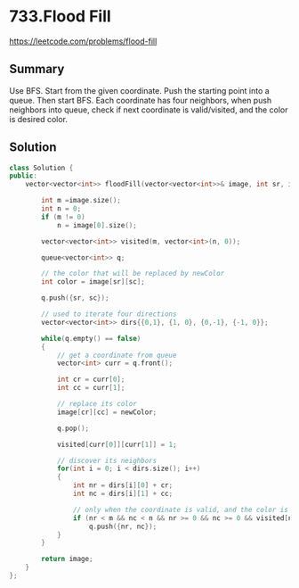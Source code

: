 # 733.Flood Fill

<https://leetcode.com/problems/flood-fill>

## Summary

Use BFS. Start from the given coordinate. Push the starting point into a queue. Then start BFS. Each coordinate has four neighbors, when push neighbors into queue, check if next coordinate is valid/visited, and the color is desired color.

## Solution

```cpp
class Solution {
public:
    vector<vector<int>> floodFill(vector<vector<int>>& image, int sr, int sc, int newColor) {

        int m =image.size();
        int n = 0;
        if (m != 0)
            n = image[0].size();

        vector<vector<int>> visited(m, vector<int>(n, 0));

        queue<vector<int>> q;

        // the color that will be replaced by newColor
        int color = image[sr][sc];

        q.push({sr, sc});

        // used to iterate four directions
        vector<vector<int>> dirs{{0,1}, {1, 0}, {0,-1}, {-1, 0}};

        while(q.empty() == false)
        {
            // get a coordinate from queue
            vector<int> curr = q.front();

            int cr = curr[0];
            int cc = curr[1];

            // replace its color
            image[cr][cc] = newColor;

            q.pop();

            visited[curr[0]][curr[1]] = 1;

            // discover its neighbors
            for(int i = 0; i < dirs.size(); i++)
            {
                int nr = dirs[i][0] + cr;
                int nc = dirs[i][1] + cc;

                // only when the coordinate is valid, and the color is target color, and the coordinate is not visited, push the coordinate into queue
                if (nr < m && nc < n && nr >= 0 && nc >= 0 && visited[nr][nc] == 0 && image[nr][nc] == color)
                    q.push({nr, nc});
            }
        }

        return image;
    }
};
```
